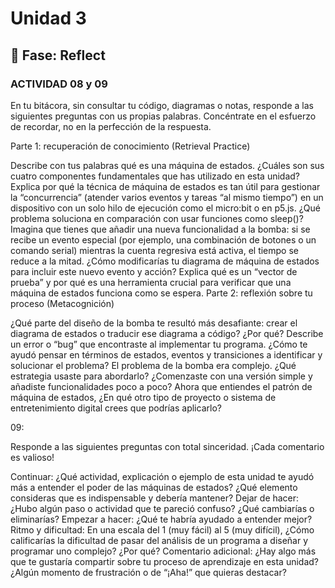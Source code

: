 # Unidad 3


## 🤔 Fase: Reflect


### ACTIVIDAD 08 y 09

En tu bitácora, sin consultar tu código, diagramas o notas, responde a las siguientes preguntas con us propias palabras. Concéntrate en el esfuerzo de recordar, no en la perfección de la respuesta.

Parte 1: recuperación de conocimiento (Retrieval Practice)

Describe con tus palabras qué es una máquina de estados. ¿Cuáles son sus cuatro componentes fundamentales que has utilizado en esta unidad?
Explica por qué la técnica de máquina de estados es tan útil para gestionar la “concurrencia” (atender varios eventos y tareas “al mismo tiempo”) en un dispositivo con un solo hilo de ejecución como el micro:bit o en p5.js. ¿Qué problema soluciona en comparación con usar funciones como sleep()?
Imagina que tienes que añadir una nueva funcionalidad a la bomba: si se recibe un evento especial (por ejemplo, una combinación de botones o un comando serial) mientras la cuenta regresiva está activa, el tiempo se reduce a la mitad. ¿Cómo modificarías tu diagrama de máquina de estados para incluir este nuevo evento y acción?
Explica qué es un “vector de prueba” y por qué es una herramienta crucial para verificar que una máquina de estados funciona como se espera.
Parte 2: reflexión sobre tu proceso (Metacognición)

¿Qué parte del diseño de la bomba te resultó más desafiante: crear el diagrama de estados o traducir ese diagrama a código? ¿Por qué?
Describe un error o “bug” que encontraste al implementar tu programa. ¿Cómo te ayudó pensar en términos de estados, eventos y transiciones a identificar y solucionar el problema?
El problema de la bomba era complejo. ¿Qué estrategia usaste para abordarlo? ¿Comenzaste con una versión simple y añadiste funcionalidades poco a poco?
Ahora que entiendes el patrón de máquina de estados, ¿En qué otro tipo de proyecto o sistema de entretenimiento digital crees que podrías aplicarlo?

09: 


Responde a las siguientes preguntas con total sinceridad. ¡Cada comentario es valioso!

Continuar: ¿Qué actividad, explicación o ejemplo de esta unidad te ayudó más a entender el poder de las máquinas de estados? ¿Qué elemento consideras que es indispensable y debería mantener?
Dejar de hacer: ¿Hubo algún paso o actividad que te pareció confuso? ¿Qué cambiarías o eliminarías?
Empezar a hacer: ¿Qué te habría ayudado a entender mejor?
Ritmo y dificultad: En una escala del 1 (muy fácil) al 5 (muy difícil), ¿Cómo calificarías la dificultad de pasar del análisis de un programa a diseñar y programar uno complejo? ¿Por qué?
Comentario adicional: ¿Hay algo más que te gustaría compartir sobre tu proceso de aprendizaje en esta unidad? ¿Algún momento de frustración o de “¡Aha!” que quieras destacar?
